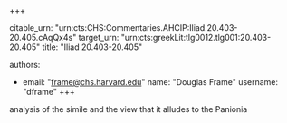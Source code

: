 +++


citable_urn: "urn:cts:CHS:Commentaries.AHCIP:Iliad.20.403-20.405.cAqQx4s"
target_urn: "urn:cts:greekLit:tlg0012.tlg001:20.403-20.405"
title: "Iliad 20.403-20.405"

authors:
- email: "frame@chs.harvard.edu"
  name: "Douglas Frame"
  username: "dframe"
+++

<p>analysis of the simile and the view that it alludes to the Panionia</p>
